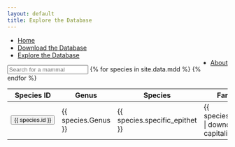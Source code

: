 ```yaml
---
layout: default
title: Explore the Database
---
```

<script type="text/javascript" src="/js/papaparse.min.js"></script>
<script src="/js/filter.js"></script>

<ul>
<li><a href="/index.html">Home</a></li>
<li><a href="assets/data/mdd.csv">Download the Database</a></li>
<li><a href="explore.html">Explore the Database</a></li>
<li style="float:right"><a href="about.html">About</a></li>
</ul>
<input class="input_text" type="search" id="searchTerm" placeholder="Search for a mammal">

<table class="table" id="fullTable">    
    <thead>
    <tr>
        <th>Species ID</th>
        <th>Genus</th>
        <th>Species</th>
        <th>Family</th>
        <th>Order</th>
    </tr>
    </thead>
    <tbody>
        {% for species in site.data.mdd %}
            <tr>
            <td><a href="#top"><input type = "button" onclick = "searchMDD(this)" id = "speciesID" value = "{{ species.id }}" /></a></td>
            <td>{{ species.Genus }}</td>
            <td>{{ species.specific_epithet }}</td>
            <td>{{ species.Family | downcase | capitalize }}</td>
            <td>{{ species.Order | downcase | capitalize }}</td>
            </tr>
        {% endfor %}
    </tbody>
</table>
<script>document.querySelector('#searchTerm').addEventListener('keyup', filterFunc, false);</script>



